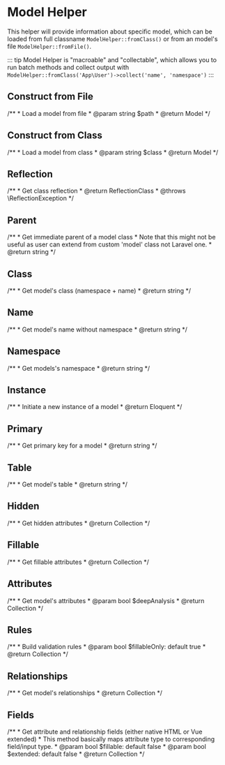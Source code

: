 # Model Helper

This helper will provide information about specific model, which can be loaded from full classname `ModelHelper::fromClass()` or from an model's file `ModelHelper::fromFile()`.

::: tip
Model Helper is "macroable" and "collectable", which allows you to run batch methods and collect output with `ModelHelper::fromClass('App\User')->collect('name', 'namespace')`
:::

## Construct from File
<helper-method method="fromFile">
    /**
     * Load a model from file
     * @param string $path
     * @return Model
     */
</helper-method>

## Construct from Class
<helper-method method="fromClass">
    /**
     * Load a model from class
     * @param string $class
     * @return Model
     */
</helper-method>

## Reflection
<helper-method method="reflection">
    /**
     * Get class reflection
     * @return ReflectionClass
     * @throws \ReflectionException
     */
</helper-method>

## Parent
<helper-method method="parent">
    /**
     * Get immediate parent of a model class
     * Note that this might not be useful as user can extend from custom 'model' class not Laravel one.
     * @return string
     */
</helper-method>

## Class
<helper-method method="class">
    /**
     * Get model's class (namespace + name)
     * @return string
     */
</helper-method>

## Name
<helper-method method="name">
    /**
     * Get model's name without namespace
     * @return string
     */
</helper-method>

## Namespace
<helper-method method="namespace">
    /**
     * Get models's namespace
     * @return string
     */
</helper-method>

## Instance
<helper-method method="instance">
    /**
     * Initiate a new instance of a model
     * @return Eloquent
     */
</helper-method>

## Primary
<helper-method method="primary">
    /**
     * Get primary key for a model
     * @return string
     */
</helper-method>

## Table
<helper-method method="table">
    /**
     * Get model's table
     * @return string
     */
</helper-method>

## Hidden
<helper-method method="hidden">
    /**
     * Get hidden attributes
     * @return Collection
     */
</helper-method>

## Fillable
<helper-method method="fillable">
    /**
     * Get fillable attributes
     * @return Collection
     */
</helper-method>

## Attributes
<helper-method method="attributes">
    /**
     * Get model's attributes
     * @param bool $deepAnalysis
     * @return Collection
     */
</helper-method>

## Rules
<helper-method method="rules">
    /**
     * Build validation rules
     * @param bool $fillableOnly: default true
     * @return Collection
     */
</helper-method>

## Relationships
<helper-method method="relationships">
    /**
     * Get model's relationships
     * @return Collection
     */
</helper-method>

## Fields
<helper-method method="fields">
    /**
     * Get attribute and relationship fields (either native HTML or Vue extended)
     * This method basically maps attribute type to corresponding field/input type.
     * @param bool $fillable: default false
     * @param bool $extended: default false
     * @return Collection
     */
</helper-method>

